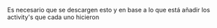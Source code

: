 Es necesario que se descargen esto y en base a lo que está añadir los activity's que cada uno hicieron

